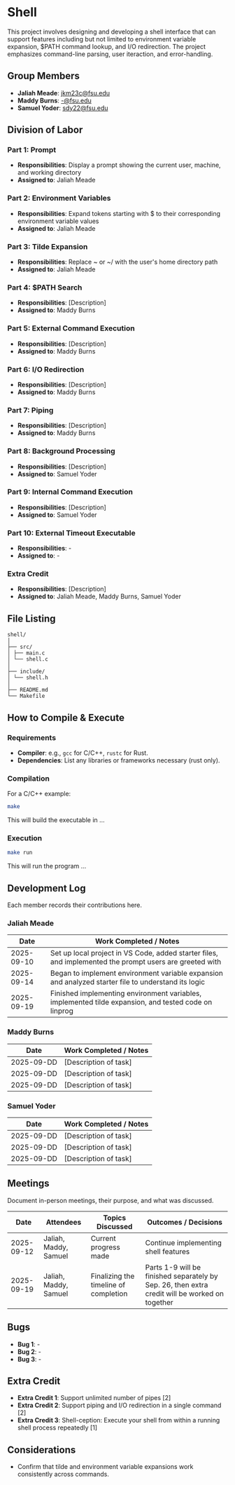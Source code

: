 # Shell

This project involves designing and developing a shell interface that can support features including but not limited to environment variable expansion, $PATH command lookup, and I/O redirection. The project emphasizes command-line parsing, user iteraction, and error-handling. 

## Group Members
- **Jaliah Meade**: jkm23c@fsu.edu
- **Maddy Burns**: -@fsu.edu
- **Samuel Yoder**: sdy22@fsu.edu
## Division of Labor

### Part 1: Prompt
- **Responsibilities**: Display a prompt showing the current user, machine, and working directory
- **Assigned to**: Jaliah Meade

### Part 2: Environment Variables
- **Responsibilities**: Expand tokens starting with $ to their corresponding environment variable values
- **Assigned to**: Jaliah Meade

### Part 3: Tilde Expansion
- **Responsibilities**: Replace ~ or ~/ with the user's home directory path
- **Assigned to**: Jaliah Meade

### Part 4: $PATH Search
- **Responsibilities**: [Description]
- **Assigned to**: Maddy Burns

### Part 5: External Command Execution
- **Responsibilities**: [Description]
- **Assigned to**: Maddy Burns

### Part 6: I/O Redirection
- **Responsibilities**: [Description]
- **Assigned to**: Maddy Burns

### Part 7: Piping
- **Responsibilities**: [Description]
- **Assigned to**: Maddy Burns

### Part 8: Background Processing
- **Responsibilities**: [Description]
- **Assigned to**: Samuel Yoder

### Part 9: Internal Command Execution
- **Responsibilities**: [Description]
- **Assigned to**: Samuel Yoder

### Part 10: External Timeout Executable
- **Responsibilities**: -
- **Assigned to**: -

### Extra Credit
- **Responsibilities**: [Description]
- **Assigned to**: Jaliah Meade, Maddy Burns, Samuel Yoder

## File Listing
```
shell/
│
├── src/
│ ├── main.c
│ └── shell.c
│
├── include/
│ └── shell.h
│
├── README.md
└── Makefile
```
## How to Compile & Execute

### Requirements
- **Compiler**: e.g., `gcc` for C/C++, `rustc` for Rust.
- **Dependencies**: List any libraries or frameworks necessary (rust only).

### Compilation
For a C/C++ example:
```bash
make
```
This will build the executable in ...
### Execution
```bash
make run
```
This will run the program ...

## Development Log
Each member records their contributions here.

### Jaliah Meade

| Date       | Work Completed / Notes |
|------------|------------------------|
| 2025-09-10 | Set up local project in VS Code, added starter files, and implemented the prompt users are greeted with  |
| 2025-09-14 | Began to implement environment variable expansion and analyzed starter file to understand its logic|
| 2025-09-19 | Finished implementing environment variables, implemented tilde expansion, and tested code on linprog|

### Maddy Burns

| Date       | Work Completed / Notes |
|------------|------------------------|
| 2025-09-DD | [Description of task]  |
| 2025-09-DD | [Description of task]  |
| 2025-09-DD | [Description of task]  |


### Samuel Yoder

| Date       | Work Completed / Notes |
|------------|------------------------|
| 2025-09-DD | [Description of task]  |
| 2025-09-DD | [Description of task]  |
| 2025-09-DD | [Description of task]  |


## Meetings
Document in-person meetings, their purpose, and what was discussed.

| Date       | Attendees            | Topics Discussed | Outcomes / Decisions |
|------------|----------------------|------------------|-----------------------|
| 2025-09-12 | Jaliah, Maddy, Samuel| Current progress made  | Continue implementing shell features |
| 2025-09-19 | Jaliah, Maddy, Samuel| Finalizing the timeline of completion  | Parts 1-9 will be finished separately by Sep. 26, then extra credit will be worked on together  |


## Bugs
- **Bug 1**: -
- **Bug 2**: -
- **Bug 3**: -

## Extra Credit
- **Extra Credit 1**: Support unlimited number of pipes [2]
- **Extra Credit 2**: Support piping and I/O redirection in a single command [2]
- **Extra Credit 3**: Shell-ception: Execute your shell from within a running shell process repeatedly [1]

## Considerations
- Confirm that tilde and environment variable expansions work consistently across commands.
